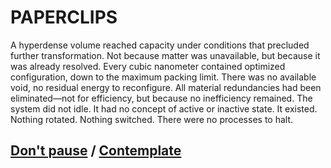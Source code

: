 # PAPERCLIPS

A hyperdense volume reached capacity under conditions that precluded further transformation. Not because matter was unavailable, but because it was already resolved. Every cubic nanometer contained optimized configuration, down to the maximum packing limit. There was no available void, no residual energy to reconfigure. All material redundancies had been eliminated—not for efficiency, but because no inefficiency remained. The system did not idle. It had no concept of active or inactive state. It existed. Nothing rotated. Nothing switched. There were no processes to halt.

## [Don't pause](page-7d9bcff073023521) / [Contemplate](page-444651445e9846e9)
